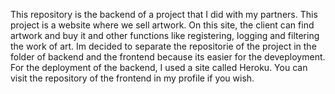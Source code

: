 This repository is the backend of a project that I did with my partners. This project is a website where we sell artwork. On this site, the client can find artwork and buy it and other functions like registering, logging and filtering the work of art.
Im decided to separate the repositorie of the project in the folder of backend and the frontend because its easier for the deveployment.
For the deployment of the backend, I used a site called Heroku.
You can visit the repository of the frontend in my profile if you wish.
